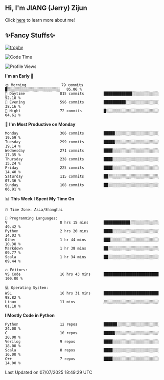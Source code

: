 ## Hi, I'm JIANG (Jerry) Zijun

Click [here](https://jzjerry.github.io/about/) to learn more about me!

## ✨Fancy Stuffs✨
[![trophy](https://github-profile-trophy.vercel.app/?username=jzjerry&theme=onedark)](https://github.com/ryo-ma/github-profile-trophy)
<!--START_SECTION:waka-->
![Code Time](http://img.shields.io/badge/Code%20Time-1%2C400%20hrs%2037%20mins-blue)

![Profile Views](http://img.shields.io/badge/Profile%20Views-0-blue)

**I'm an Early 🐤** 

```text
🌞 Morning                79 commits          █░░░░░░░░░░░░░░░░░░░░░░░░   05.06 % 
🌆 Daytime                815 commits         █████████████░░░░░░░░░░░░   52.18 % 
🌃 Evening                596 commits         ██████████░░░░░░░░░░░░░░░   38.16 % 
🌙 Night                  72 commits          █░░░░░░░░░░░░░░░░░░░░░░░░   04.61 % 
```
📅 **I'm Most Productive on Monday** 

```text
Monday                   306 commits         █████░░░░░░░░░░░░░░░░░░░░   19.59 % 
Tuesday                  299 commits         █████░░░░░░░░░░░░░░░░░░░░   19.14 % 
Wednesday                271 commits         ████░░░░░░░░░░░░░░░░░░░░░   17.35 % 
Thursday                 238 commits         ████░░░░░░░░░░░░░░░░░░░░░   15.24 % 
Friday                   225 commits         ████░░░░░░░░░░░░░░░░░░░░░   14.40 % 
Saturday                 115 commits         ██░░░░░░░░░░░░░░░░░░░░░░░   07.36 % 
Sunday                   108 commits         ██░░░░░░░░░░░░░░░░░░░░░░░   06.91 % 
```


📊 **This Week I Spent My Time On** 

```text
🕑︎ Time Zone: Asia/Shanghai

💬 Programming Languages: 
V                        8 hrs 15 mins       ████████████░░░░░░░░░░░░░   49.42 % 
Python                   2 hrs 20 mins       ████░░░░░░░░░░░░░░░░░░░░░   14.03 % 
Other                    1 hr 44 mins        ███░░░░░░░░░░░░░░░░░░░░░░   10.38 % 
Markdown                 1 hr 38 mins        ██░░░░░░░░░░░░░░░░░░░░░░░   09.77 % 
Scala                    1 hr 34 mins        ██░░░░░░░░░░░░░░░░░░░░░░░   09.44 % 

🔥 Editors: 
VS Code                  16 hrs 43 mins      █████████████████████████   100.00 % 

💻 Operating System: 
WSL                      16 hrs 31 mins      █████████████████████████   98.82 % 
Linux                    11 mins             ░░░░░░░░░░░░░░░░░░░░░░░░░   01.18 % 
```

**I Mostly Code in Python** 

```text
Python                   12 repos            ██████░░░░░░░░░░░░░░░░░░░   24.00 % 
C                        10 repos            █████░░░░░░░░░░░░░░░░░░░░   20.00 % 
Verilog                  9 repos             ████░░░░░░░░░░░░░░░░░░░░░   18.00 % 
Scala                    8 repos             ████░░░░░░░░░░░░░░░░░░░░░   16.00 % 
C++                      7 repos             ████░░░░░░░░░░░░░░░░░░░░░   14.00 % 
```




 Last Updated on 07/07/2025 18:49:29 UTC
<!--END_SECTION:waka-->
